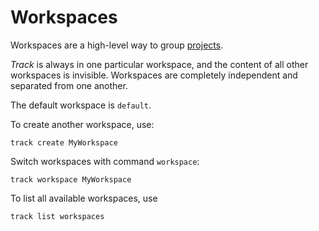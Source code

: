 # Workspaces

Workspaces are a high-level way to group [projects](./projects.md).

*Track* is always in one particular workspace, and the content of all other workspaces is invisible.
Workspaces are completely independent and separated from one another.

The default workspace is `default`.

To create another workspace, use:

```shell
track create MyWorkspace
```

Switch workspaces with command `workspace`:

```shell
track workspace MyWorkspace
```

To list all available workspaces, use

```shell
track list workspaces
```
